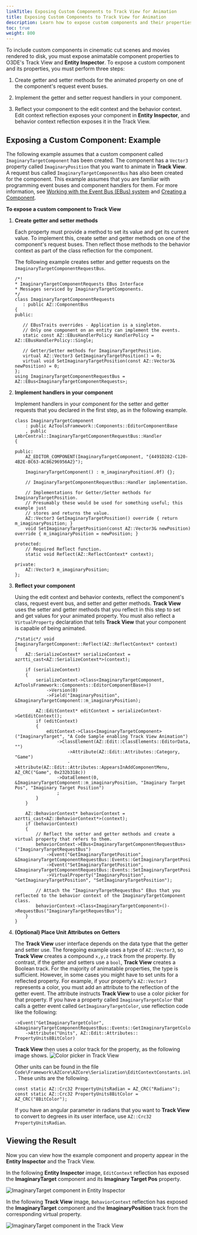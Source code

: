 ```yaml
---
linkTitle: Exposing Custom Components to Track View for Animation
title: Exposing Custom Components to Track View for Animation
description: Learn how to expose custom components and their properties to the Track View editor for animation in Open 3D Engine. 
toc: true
weight: 800
---
```


To include custom components in cinematic cut scenes and movies rendered to disk, you must expose animatable component properties to O3DE's Track View and **Entity Inspector**. To expose a custom component and its properties, you must perform three steps:

1. Create getter and setter methods for the animated property on one of the component's request event buses.

1. Implement the getter and setter request handlers in your component.

1. Reflect your component to the edit context and the behavior context. Edit context reflection exposes your component in **Entity Inspector**, and behavior context reflection exposes it in the Track View.

## Exposing a Custom Component: Example

The following example assumes that a custom component called `ImaginaryTargetComponent` has been created. The component has a `Vector3` property called `ImaginaryPosition` that you want to animate in **Track View**. A request bus called `ImaginaryTargetComponentBus` has also been created for the component. This example assumes that you are familiar with programming event buses and component handlers for them. For more information, see [Working with the Event Bus (EBus) system](/docs/user-guide/engine/ebus/) and [Creating a Component](/docs/user-guide/components/development/create-component/).

**To expose a custom component to Track View**

1. **Create getter and setter methods**

    Each property must provide a method to set its value and get its current value. To implement this, create setter and getter methods on one of the component's request buses. Then reflect those methods to the behavior context as part of the class reflection for the component.

    The following example creates setter and getter requests on the `ImaginaryTargetComponentRequestBus`.

    ```
   /*!
   * ImaginaryTargetComponentRequests EBus Interface
   * Messages serviced by ImaginaryTargetComponents.
   */
   class ImaginaryTargetComponentRequests
       : public AZ::ComponentBus
   {
   public:

       // EBusTraits overrides - Application is a singleton.
       // Only one component on an entity can implement the events.
       static const AZ::EBusHandlerPolicy HandlerPolicy = AZ::EBusHandlerPolicy::Single;

       // Getter/Setter methods for ImaginaryTargetPosition.
       virtual AZ::Vector3 GetImaginaryTargetPosition() = 0;
       virtual void SetImaginaryTargetPosition(const AZ::Vector3& newPosition) = 0;
   };
   using ImaginaryTargetComponentRequestBus = AZ::EBus<ImaginaryTargetComponentRequests>;
   ```

1. **Implement handlers in your component**

   Implement handlers in your component for the setter and getter requests that you declared in the first step, as in the following example.

   ```
   class ImaginaryTargetComponent
       : public AzToolsFramework::Components::EditorComponentBase
       , public LmbrCentral::ImaginaryTargetComponentRequestBus::Handler
   {

   public:
       AZ_EDITOR_COMPONENT(ImaginaryTargetComponent, "{4491D282-C120-4B2E-BC63-AC86296956A2}");

       ImaginaryTargetComponent() : m_imaginaryPosition(.0f) {};

       // ImaginaryTargetComponentRequestBus::Handler implementation.

       // Implementations for Getter/Setter methods for ImaginaryTargetPosition.
       // Presumably these would be used for something useful; this example just
       // stores and returns the value.
       AZ::Vector3 GetImaginaryTargetPosition() override { return m_imaginaryPosition; }
       void SetImaginaryTargetPosition(const AZ::Vector3& newPosition) override { m_imaginaryPosition = newPosition; }

   protected:
       // Required Reflect function.
       static void Reflect(AZ::ReflectContext* context);

   private:
       AZ::Vector3 m_imaginaryPosition;
   };
   ```

1. **Reflect your component**

   Using the edit context and behavior contexts, reflect the component's class, request event bus, and setter and getter methods. **Track View** uses the setter and getter methods that you reflect in this step to set and get values for your animated property. You must also reflect a `VirtualProperty` declaration that tells **Track View** that your component is capable of being animated.

   ```
   /*static*/ void ImaginaryTargetComponent::Reflect(AZ::ReflectContext* context)
   {
       AZ::SerializeContext* serializeContext = azrtti_cast<AZ::SerializeContext*>(context);

       if (serializeContext)
       {
           serializeContext->Class<ImaginaryTargetComponent, AzToolsFramework::Components::EditorComponentBase>()
               ->Version(0)
               ->Field("ImaginaryPosition", &ImaginaryTargetComponent::m_imaginaryPosition);

           AZ::EditContext* editContext = serializeContext->GetEditContext();
           if (editContext)
           {
               editContext->Class<ImaginaryTargetComponent>("ImaginaryTarget", "A Code Sample enabling Track View Animation")
                   ->ClassElement(AZ::Edit::ClassElements::EditorData, "")
                       ->Attribute(AZ::Edit::Attributes::Category, "Game")
                       ->Attribute(AZ::Edit::Attributes::AppearsInAddComponentMenu, AZ_CRC("Game", 0x232b318c))
                   ->DataElement(0, &ImaginaryTargetComponent::m_imaginaryPosition, "Imaginary Target Pos", "Imaginary Target Position")
                   ;
           }
       }

       AZ::BehaviorContext* behaviorContext = azrtti_cast<AZ::BehaviorContext*>(context);
       if (behaviorContext)
       {
           // Reflect the setter and getter methods and create a virtual property that refers to them.
           behaviorContext->EBus<ImaginaryTargetComponentRequestBus>("ImaginaryTargetRequestBus")
               ->Event("GetImaginaryTargetPosition", &ImaginaryTargetComponentRequestBus::Events::GetImaginaryTargetPosition)
               ->Event("SetImaginaryTargetPosition", &ImaginaryTargetComponentRequestBus::Events::SetImaginaryTargetPosition)
               ->VirtualProperty("ImaginaryPosition", "GetImaginaryTargetPosition", "SetImaginaryTargetPosition");

           // Attach the "ImaginaryTargetRequestBus" EBus that you reflected to the behavior context of the ImaginaryTargetComponent class.
           behaviorContext->Class<ImaginaryTargetComponent>()->RequestBus("ImaginaryTargetRequestBus");
       }
   }
   ```

1. **(Optional) Place Unit Attributes on Getters**

   The **Track View** user interface depends on the data type that the getter and setter use. The foregoing example uses a type of `AZ::Vector3`, so **Track View** creates a compound `x,y,z` track from the property. By contrast, if the getter and setters use a `bool`, **Track View** creates a Boolean track. For the majority of animatable properties, the type is sufficient. However, in some cases you might have to set units for a reflected property. For example, if your property's `AZ::Vector3` represents a color, you must add an attribute to the reflection of the getter event. The attribute instructs **Track View** to use a color picker for that property. If you have a property called `ImaginaryTargetColor` that calls a getter event called `GetImaginaryTargetColor`, use reflection code like the following:

   ```
   ->Event("GetImaginaryTargetColor", &ImaginaryTargetComponentRequestBus::Events::GetImaginaryTargetColor)
       ->Attribute("Units", AZ::Edit::Attributes:: PropertyUnits8BitColor)
   ```

   **Track View** then uses a color track for the property, as the following image shows.
![Color picker in Track View](/images/user-guide/component/entity_system/component-entity-system-pg-track-view-unit-attributes.png)

   Other units can be found in the file `Code\Framework\AZCore\AZCore\Serialization\EditContextConstants.inl`. These units are the following.

   ```
   const static AZ::Crc32 PropertyUnitsRadian = AZ_CRC("Radians");
   const static AZ::Crc32 PropertyUnits8BitColor = AZ_CRC("8BitColor");
   ```

   If you have an angular parameter in radians that you want to **Track View** to convert to degrees in its user interface, use `AZ::Crc32 PropertyUnitsRadian`.

## Viewing the Result

Now you can view how the example component and property appear in the **Entity Inspector** and the Track View.

In the following **Entity Inspector** image, `EditContext` reflection has exposed the **ImaginaryTarget** component and its **Imaginary Target Pos** property.

![ImaginaryTarget component in Entity Inspector](/images/user-guide/component/entity_system/exposing-custom-components-to-track-view-for-animation-entity-inspector.jpg)

In the following **Track View** image, `BehaviorContext` reflection has exposed the **ImaginaryTarget** component and the **ImaginaryPosition** track from the corresponding virtual property.

![ImaginaryTarget component in the Track View](/images/user-guide/component/entity_system/exposing-custom-components-to-track-view-for-animation-track-view.jpg)
